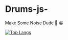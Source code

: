 # Drums-js-
Make Some Noise Dude 🥁 😀

[![Top Langs](https://github-readme-stats.vercel.app/api/top-langs/?username=krishnasai231&layout=compact)](https://github.com/anuraghazra/github-readme-stats)
